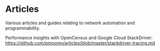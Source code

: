 # Articles

Various articles and guides relating to network automation and programmability.

Performance insights with OpenCensus and Google Cloud StackDriver:
https://github.com/pmoorey/articles/blob/master/stackdriver-tracing.md
